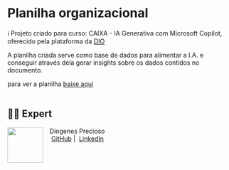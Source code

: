 # Planilha organizacional
ℹ️ Projeto criado para curso: CAIXA - IA Generativa com Microsoft Copilot, oferecido pela plataforma da [DIO](https://dio.me)

A planilha criada serve como base de dados para alimentar a I.A. e conseguir através dela gerar insights sobre os dados contidos no documento.

para ver a planilha <a href="https://github.com/oprecioso/organizational-sheet/blob/main/output/Planilha%20m%C3%A1quinas%20de%20reparo.xlsx" title="View PDF now">baixe aqui</a>
<br/><br/>
## 👨‍💻 Expert

<p>
    <img 
      align=left 
      margin=10 
      width=80 
      src="https://avatars.githubusercontent.com/u/108027128?v=4&size=64"
    />
    <p>&nbsp&nbsp&nbspDiogenes Precioso<br>
    &nbsp&nbsp&nbsp
    <a href="https://github.com/oprecioso">
    GitHub</a>&nbsp;|&nbsp;
    <a href="https://www.linkedin.com/in/
diogenes-precioso-/">LinkedIn</a>
</p>
<br/><br/>
<p>
